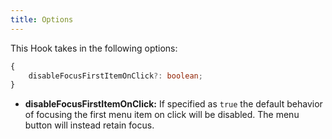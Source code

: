 ```yaml
---
title: Options
---
```


This Hook takes in the following options:

```ts
{
    disableFocusFirstItemOnClick?: boolean;
}
```

- **disableFocusFirstItemOnClick:** If specified as `true` the default behavior of focusing the first menu item on click will be disabled. The menu button will instead retain focus.